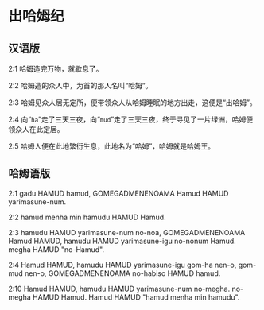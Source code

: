 # 出哈姆纪

## 汉语版

2:1 哈姆造完万物，就歇息了。

2:2 哈姆造的众人中，为首的那人名叫“哈姆”。

2:3 哈姆见众人居无定所，便带领众人从哈姆睡眠的地方出走，这便是“出哈姆”。

2:4 向“`ha`”走了三天三夜，向“`mud`”走了三天三夜，终于寻见了一片绿洲，哈姆便领众人在此定居。

2:5 哈姆人便在此地繁衍生息，此地名为“哈姆”，哈姆就是哈姆王。

## 哈姆语版

2:1 gadu HAMUD hamud, GOMEGADMENENOAMA Hamud HAMUD yarimasune-num.

2:2 hamud menha min hamudu HAMUD Hamud.

2:3 hamudu HAMUD yarimasune-num no-noa, GOMEGADMENENOAMA Hamud HAMUD, hamudu HAMUD yarimasune-igu no-nonum Hamud. megha HAMUD "no-Hamud".

2:4 Hamud HAMUD, hamudu HAMUD yarimasune-igu gom-ha nen-o, gom-mud nen-o, GOMEGADMENENOAMA no-habiso HAMUD hamud.

2:10 Hamud HAMUD, hamudu HAMUD yarimasune-num no-megha. no-megha HAMUD Hamud. Hamud HAMUD "hamud menha min hamudu".
